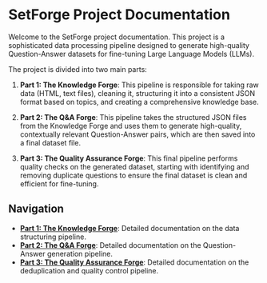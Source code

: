 # SetForge Project Documentation

Welcome to the SetForge project documentation. This project is a sophisticated data processing pipeline designed to generate high-quality Question-Answer datasets for fine-tuning Large Language Models (LLMs).

The project is divided into two main parts:

1.  **Part 1: The Knowledge Forge**: This pipeline is responsible for taking raw data (HTML, text files), cleaning it, structuring it into a consistent JSON format based on topics, and creating a comprehensive knowledge base.

2.  **Part 2: The Q&A Forge**: This pipeline takes the structured JSON files from the Knowledge Forge and uses them to generate high-quality, contextually relevant Question-Answer pairs, which are then saved into a final dataset file.

3.  **Part 3: The Quality Assurance Forge**: This final pipeline performs quality checks on the generated dataset, starting with identifying and removing duplicate questions to ensure the final dataset is clean and efficient for fine-tuning.

## Navigation

-   [**Part 1: The Knowledge Forge**](./part_1_knowledge_forge.md): Detailed documentation on the data structuring pipeline.
-   [**Part 2: The Q&A Forge**](./part_2_qa_forge.md): Detailed documentation on the Question-Answer generation pipeline.
-   [**Part 3: The Quality Assurance Forge**](./part_3_quality_assurance.md): Detailed documentation on the deduplication and quality control pipeline.
